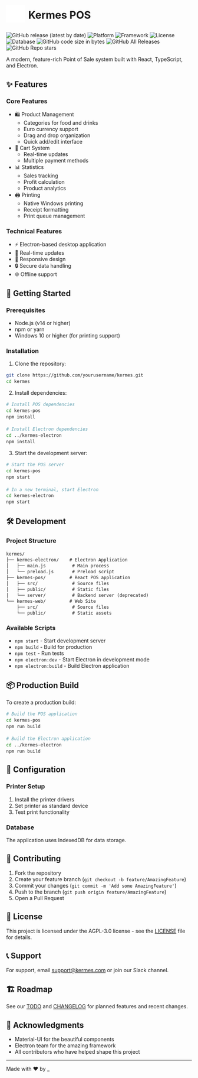 <h1 style="display: flex; align-items: center;">
  <a href="https://kermespos.web.app/" style="margin-right: 10px;">
    <img src="kermes-web/public/picInverse.png" alt="Kermes POS" width="50">
  </a>
  Kermes POS
</h1>

![GitHub release (latest by date)](https://img.shields.io/github/v/release/Tsunari/KermesPOS?style=flat-square) ![Platform](https://img.shields.io/badge/platform-Windows%20%7C%20Web-blue?style=flat-square) ![Framework](https://img.shields.io/badge/framework-React%20%7C%20Next.js-blue?style=flat-square) ![License](https://img.shields.io/badge/license-AGPL--3.0-blue?style=flat-square) ![Database](https://img.shields.io/badge/database-IndexedDB-orange?style=flat-square) ![GitHub code size in bytes](https://img.shields.io/github/languages/code-size/Tsunari/KermesPOS?style=flat-square)
![GitHub All Releases](https://img.shields.io/github/downloads/Tsunari/KermesPOS/total?style=flat-square) ![GitHub Repo stars](https://img.shields.io/github/stars/Tsunari/KermesPOS?style=flat-square)








A modern, feature-rich Point of Sale system built with React, TypeScript, and Electron.



## ✨ Features

### Core Features
- 🛍️ Product Management
  - Categories for food and drinks
  - Euro currency support
  - Drag and drop organization
  - Quick add/edit interface
- 🛒 Cart System
  - Real-time updates
  - Multiple payment methods
- 📊 Statistics
  - Sales tracking
  - Profit calculation
  - Product analytics
- 🖨️ Printing
  - Native Windows printing
  - Receipt formatting
  - Print queue management

### Technical Features
- ⚡ Electron-based desktop application
- 🔄 Real-time updates
- 📱 Responsive design
- 🔒 Secure data handling
- 🌐 Offline support

## 🚀 Getting Started

### Prerequisites
- Node.js (v14 or higher)
- npm or yarn
- Windows 10 or higher (for printing support)

### Installation

1. Clone the repository:
```bash
git clone https://github.com/yourusername/kermes.git
cd kermes
```

2. Install dependencies:
```bash
# Install POS dependencies
cd kermes-pos
npm install

# Install Electron dependencies
cd ../kermes-electron
npm install
```

3. Start the development server:
```bash
# Start the POS server
cd kermes-pos
npm start

# In a new terminal, start Electron
cd kermes-electron
npm start
```

## 🛠️ Development

### Project Structure
```
kermes/
├── kermes-electron/    # Electron Application
│   ├── main.js          # Main process
│   └── preload.js       # Preload script
├── kermes-pos/         # React POS application
│   ├── src/             # Source files
│   ├── public/          # Static files
│   └── server/          # Backend server (deprecated)
└── kermes-web/         # Web Site
    ├── src/             # Source files
    └── public/          # Static assets
```

### Available Scripts
- `npm start` - Start development server
- `npm build` - Build for production
- `npm test` - Run tests
- `npm electron:dev` - Start Electron in development mode
- `npm electron:build` - Build Electron application

## 📦 Production Build

To create a production build:

```bash
# Build the POS application
cd kermes-pos
npm run build

# Build the Electron application
cd ../kermes-electron
npm run build
```

## 🔧 Configuration

### Printer Setup
1. Install the printer drivers
2. Set printer as standard device
3. Test print functionality

### Database
The application uses IndexedDB for data storage.

## 🤝 Contributing

1. Fork the repository
2. Create your feature branch (`git checkout -b feature/AmazingFeature`)
3. Commit your changes (`git commit -m 'Add some AmazingFeature'`)
4. Push to the branch (`git push origin feature/AmazingFeature`)
5. Open a Pull Request

## 📝 License

This project is licensed under the AGPL-3.0 license - see the [LICENSE](LICENSE) file for details.

## 📞 Support

For support, email support@kermes.com or join our Slack channel.

## 🏗️ Roadmap

See our [TODO](TODO.md) and [CHANGELOG](CHANGELOG.md) for planned features and recent changes.

## 🙏 Acknowledgments

- Material-UI for the beautiful components
- Electron team for the amazing framework
- All contributors who have helped shape this project

---

Made with ❤️ by _